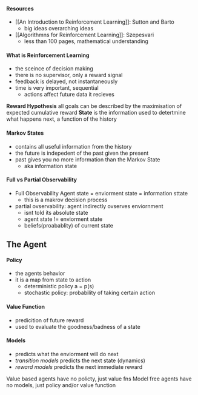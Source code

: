 #### Resources
- [[An Introduction to Reinforcement Learning]]: Sutton and Barto 
	- big ideas overarching ideas 
- [[Algorithmns for Reinforcement Learning]]: Szepesvari
	- less than 100 pages, mathematical understanding

#### What is Reinforcement Learning
- the sceince of decision making
- there is no supervisor, only a reward signal
- feedback is delayed, not instantaneously 
- time is very important, sequential 
	- actions affect future data it recieves

**Reward Hypothesis** all goals can be described by the maximisation of expected cumulative reward
**State** is the information used to detertmine what happens next, a function of the history

#### Markov States
- contains all useful information from the history 
- the future is indepedent of the past given the present
- past gives you no more information than the Markov State
	- aka information state

#### Full vs Partial Observability 
- Full Observability Agent state = enviorment state = information sttate 
	- this is a  makrov decision process
- partial ovservability: agent indirectly ovserves enviornment
	- isnt told its absolute state 
	- agent state != enviorment state
	- beliefs(proabablity) of current state

## The Agent

#### Policy 
- the agents behavior 
- it is a map from state to action 
	- deterministic policy a =  p(s)
	- stochastic policy: probability of taking certain action 

#### Value Function 
- predicition of future reward 
- used to evaluate the goodness/badness of a state 

#### Models 
- predicts what the enviorment will do next 
- *transition models* predicts the next state (dynamics)
- *reward models* predicts the next immediate reward

Value based agents have no policty, just value fns
Model free agents have no models, just policy and/or value function